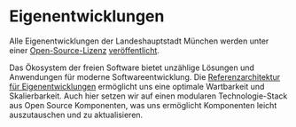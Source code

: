 <script setup>
import TagTile from "../.vitepress/components/TagTile.vue";
</script>

# Eigenentwicklungen

Alle Eigenentwicklungen der Landeshauptstadt München werden unter einer [Open-Source-Lizenz](./licenses#eigenentwicklungen) [veröffentlicht](publish).


Das Ökosystem der freien Software bietet unzählige Lösungen und Anwendungen für moderne Softwareentwicklung.
Die [Referenzarchitektur für Eigenentwicklungen](https://github.com/it-at-m/refarch) ermöglicht uns eine optimale Wartbarkeit und Skalierbarkeit.
Auch hier setzen wir auf einen modularen Technologie-Stack aus Open Source Komponenten, was uns ermöglicht Komponenten leicht auszutauschen und zu aktualisieren.

<ClientOnly>
<TagTile
:available-tags="['devstack']"
/>
</ClientOnly>

